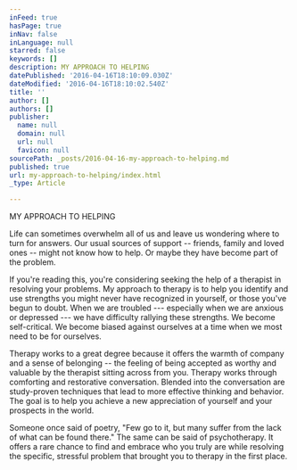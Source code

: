 ```yaml
---
inFeed: true
hasPage: true
inNav: false
inLanguage: null
starred: false
keywords: []
description: MY APPROACH TO HELPING
datePublished: '2016-04-16T18:10:09.030Z'
dateModified: '2016-04-16T18:10:02.540Z'
title: ''
author: []
authors: []
publisher:
  name: null
  domain: null
  url: null
  favicon: null
sourcePath: _posts/2016-04-16-my-approach-to-helping.md
published: true
url: my-approach-to-helping/index.html
_type: Article

---
```

MY APPROACH TO HELPING

Life can sometimes overwhelm all of us and leave us wondering where to turn for answers. Our usual sources of support -- friends, family and loved ones -- might not know how to help. Or maybe they have become part of the problem. 

If you're reading this, you're considering seeking the help of a therapist in resolving your problems. My approach to therapy is to help you identify and use strengths you might never have recognized in yourself, or those you've begun to doubt. When we are troubled --- especially when we are anxious or depressed --- we have difficulty rallying these strengths. We become self-critical. We become biased against ourselves at a time when we most need to be for ourselves.

Therapy works to a great degree because it offers the warmth of company and a sense of belonging -- the feeling of being accepted as worthy and valuable by the therapist sitting across from you. Therapy works through comforting and restorative conversation. Blended into the conversation are study-proven techniques that lead to more effective thinking and behavior. The goal is to help you achieve a new appreciation of yourself and your prospects in the world.

Someone once said of poetry, "Few go to it, but many suffer from the lack of what can be found there." The same can be said of psychotherapy. It offers a rare chance to find and embrace who you truly are while resolving the specific, stressful problem that brought you to therapy in the first place.